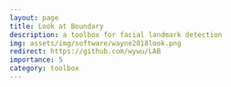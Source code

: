 ```yaml
---
layout: page
title: Look at Boundary
description: a toolbox for facial landmark detection
img: assets/img/software/wayne2018look.png
redirect: https://github.com/wywu/LAB
importance: 5
category: toolbox
---
```


